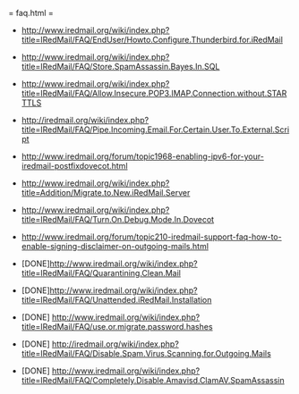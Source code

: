= faq.html =






* http://www.iredmail.org/wiki/index.php?title=IRedMail/FAQ/EndUser/Howto.Configure.Thunderbird.for.iRedMail
* http://www.iredmail.org/wiki/index.php?title=IRedMail/FAQ/Store.SpamAssassin.Bayes.In.SQL
* http://www.iredmail.org/wiki/index.php?title=IRedMail/FAQ/Allow.Insecure.POP3.IMAP.Connection.without.STARTTLS
* http://iredmail.org/wiki/index.php?title=IRedMail/FAQ/Pipe.Incoming.Email.For.Certain.User.To.External.Script
* http://www.iredmail.org/forum/topic1968-enabling-ipv6-for-your-iredmail-postfixdovecot.html
* http://www.iredmail.org/wiki/index.php?title=Addition/Migrate.to.New.iRedMail.Server
* http://www.iredmail.org/wiki/index.php?title=IRedMail/FAQ/Turn.On.Debug.Mode.In.Dovecot
* http://www.iredmail.org/forum/topic210-iredmail-support-faq-how-to-enable-signing-disclaimer-on-outgoing-mails.html


* [DONE]http://www.iredmail.org/wiki/index.php?title=IRedMail/FAQ/Quarantining.Clean.Mail
* [DONE]http://www.iredmail.org/wiki/index.php?title=IRedMail/FAQ/Unattended.iRedMail.Installation
* [DONE] http://www.iredmail.org/wiki/index.php?title=IRedMail/FAQ/use.or.migrate.password.hashes
* [DONE] http://iredmail.org/wiki/index.php?title=IRedMail/FAQ/Disable.Spam.Virus.Scanning.for.Outgoing.Mails
*  [DONE] http://www.iredmail.org/wiki/index.php?title=IRedMail/FAQ/Completely.Disable.Amavisd.ClamAV.SpamAssassin




